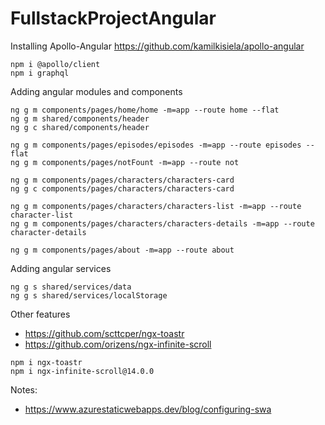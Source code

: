 # FullstackProjectAngular

Installing Apollo-Angular
https://github.com/kamilkisiela/apollo-angular
```
npm i @apollo/client
npm i graphql
```

Adding angular modules and components
```
ng g m components/pages/home/home -m=app --route home --flat
ng g m shared/components/header
ng g c shared/components/header

ng g m components/pages/episodes/episodes -m=app --route episodes --flat
ng g m components/pages/notFount -m=app --route not

ng g m components/pages/characters/characters-card
ng g c components/pages/characters/characters-card

ng g m components/pages/characters/characters-list -m=app --route character-list
ng g m components/pages/characters/characters-details -m=app --route character-details

ng g m components/pages/about -m=app --route about
```

Adding angular services
```
ng g s shared/services/data
ng g s shared/services/localStorage
```

Other features
- https://github.com/scttcper/ngx-toastr
- https://github.com/orizens/ngx-infinite-scroll
```
npm i ngx-toastr
npm i ngx-infinite-scroll@14.0.0
```

Notes:
- https://www.azurestaticwebapps.dev/blog/configuring-swa
